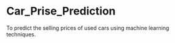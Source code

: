 # Car_Prise_Prediction
To predict the selling prices of used cars using machine learning techniques.
